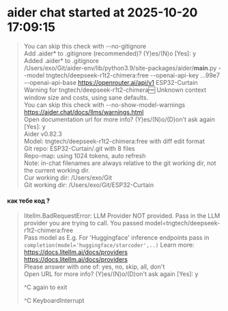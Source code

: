 
# aider chat started at 2025-10-20 17:09:15

> You can skip this check with --no-gitignore  
> Add .aider* to .gitignore (recommended)? (Y)es/(N)o [Yes]: y  
> Added .aider* to .gitignore  
> /Users/exo/Git/aider-env/lib/python3.9/site-packages/aider/__main__.py --model tngtech/deepseek-r1t2-chimera:free --openai-api-key ...99e7 --openai-api-base https://openrouter.ai/api/v1 ESP32-Curtain  
> Warning for tngtech/deepseek-r1t2-chimera:free: Unknown context window size and costs, using sane defaults.  
> You can skip this check with --no-show-model-warnings  
> https://aider.chat/docs/llms/warnings.html  
> Open documentation url for more info? (Y)es/(N)o/(D)on't ask again [Yes]: y  
> Aider v0.82.3  
> Model: tngtech/deepseek-r1t2-chimera:free with diff edit format  
> Git repo: ESP32-Curtain/.git with 8 files  
> Repo-map: using 1024 tokens, auto refresh  
> Note: in-chat filenames are always relative to the git working dir, not the current working dir.  
> Cur working dir: /Users/exo/Git  
> Git working dir: /Users/exo/Git/ESP32-Curtain  

#### как тебе код ?  
> litellm.BadRequestError: LLM Provider NOT provided. Pass in the LLM provider you are trying to call. You passed model=tngtech/deepseek-r1t2-chimera:free  
> Pass model as E.g. For 'Huggingface' inference endpoints pass in `completion(model='huggingface/starcoder',..)` Learn more: https://docs.litellm.ai/docs/providers  
> https://docs.litellm.ai/docs/providers  
> Please answer with one of: yes, no, skip, all, don't  
> Open URL for more info? (Y)es/(N)o/(D)on't ask again [Yes]: y  
>  
>  
> ^C again to exit  
>  
>  
> ^C KeyboardInterrupt  
